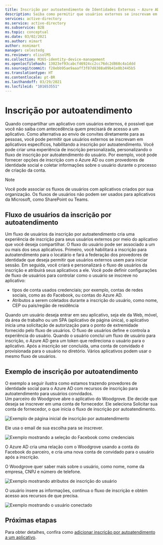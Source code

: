 ```yaml
---
title: Inscrição por autoatendimento de Identidades Externas – Azure AD
description: Saiba como permitir que usuários externos se inscrevam em seus próprios aplicativos habilitando a inscrição por autoatendimento. Crie uma experiência de inscrição personalizada, personalizando o fluxo de usuários da inscrição por autoatendimento.
services: active-directory
ms.service: active-directory
ms.subservice: B2B
ms.topic: conceptual
ms.date: 03/02/2021
ms.author: mimart
author: msmimart
manager: celestedg
ms.reviewer: elisolMS
ms.collection: M365-identity-device-management
ms.openlocfilehash: 13023ef93cabcf46924cc2cc76dc2d868c4a1ddd
ms.sourcegitcommit: f28ebb95ae9aaaff3f87d8388a09b41e0b3445b5
ms.translationtype: HT
ms.contentlocale: pt-BR
ms.lasthandoff: 03/29/2021
ms.locfileid: "101653551"
---
```

# <a name="self-service-sign-up"></a>Inscrição por autoatendimento

Quando compartilhar um aplicativo com usuários externos, é possível que você não saiba com antecedência quem precisará de acesso a um aplicativo. Como alternativa ao envio de convites diretamente para as pessoas, você pode permitir que usuários externos se inscrevam em aplicativos específicos, habilitando a inscrição por autoatendimento. Você pode criar uma experiência de inscrição personalizada, personalizando o fluxo de inscrição por autoatendimento do usuário. Por exemplo, você pode fornecer opções de inscrição com o Azure AD ou com provedores de identidade social e coletar informações sobre o usuário durante o processo de criação da conta.

> [!NOTE]
> Você pode associar os fluxos de usuários com aplicativos criados por sua organização. Os fluxos de usuários não podem ser usados para aplicativos da Microsoft, como SharePoint ou Teams.

## <a name="user-flow-for-self-service-sign-up"></a>Fluxo de usuários da inscrição por autoatendimento

Um fluxo de usuários da inscrição por autoatendimento cria uma experiência de inscrição para seus usuários externos por meio do aplicativo que você deseja compartilhar. O fluxo do usuário pode ser associado a um ou mais dos seus aplicativos. Primeiro, você habilitará a inscrição para autoatendimento para o locatário e fará a federação dos provedores de identidade que deseja permitir que usuários externos usem para iniciar sessão. Em seguida, você criará e personalizará o fluxo de usuários da inscrição e atribuirá seus aplicativos a ele.
Você pode definir configurações de fluxo de usuários para controlar como o usuário se inscreve no aplicativo:

- tipos de conta usados credenciais; por exemplo, contas de redes sociais, como as do Facebook, ou contas do Azure AD.
- Atributos a serem coletados durante a inscrição do usuário, como nome, CEP ou país/região de residência

Quando um usuário deseja entrar em seu aplicativo, seja ele da Web, móvel, da área de trabalho ou um SPA (aplicativo de página única), o aplicativo inicia uma solicitação de autorização para o ponto de extremidade fornecido pelo fluxo de usuários. O fluxo de usuários define e controla a experiência do usuário. Quando o usuário conclui um fluxo de usuário para inscrição, o Azure AD gera um token que redireciona o usuário para o aplicativo. Após a inscrição ser concluída, uma conta de convidado é provisionada para o usuário no diretório. Vários aplicativos podem usar o mesmo fluxo de usuários.

## <a name="example-of-self-service-sign-up"></a>Exemplo de inscrição por autoatendimento

O exemplo a seguir ilustra como estamos trazendo provedores de identidade social para o Azure AD com recursos de inscrição para autoatendimento para usuários convidados.  
Um parceiro do Woodgrove abre o aplicativo do Woodgrove. Ele decide que deseja se inscrever em uma conta de fornecedor. Ele seleciona Solicitar sua conta de fornecedor, o que inicia o fluxo de inscrição por autoatendimento.

![Exemplo de página inicial de inscrição por autoatendimento](media/self-service-sign-up-overview/example-start-sign-up-flow.png)

Ele usa o email de sua escolha para se inscrever.

![Exemplo mostrando a seleção do Facebook como credenciais](media/self-service-sign-up-overview/example-sign-in-with-facebook.png)

O Azure AD cria uma relação com o Woodgrove usando a conta do Facebook do parceiro, e cria uma nova conta de convidado para o usuário após a inscrição.

O Woodgrove quer saber mais sobre o usuário, como nome, nome da empresa, CNPJ e número de telefone.

![Exemplo mostrando atributos de inscrição do usuário](media/self-service-sign-up-overview/example-enter-user-attributes.png)

O usuário insere as informações, continua o fluxo de inscrição e obtém acesso aos recursos de que precisa.

![Exemplo mostrando o usuário conectado](media/self-service-sign-up-overview/example-signed-in.png)

## <a name="next-steps"></a>Próximas etapas

 Para obter detalhes, confira como [adicionar inscrição por autoatendimento a um aplicativo](self-service-sign-up-user-flow.md).